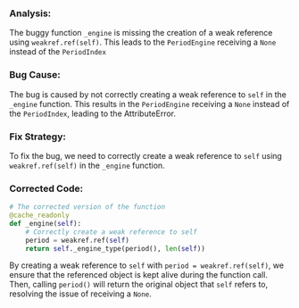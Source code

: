 ### Analysis:
The buggy function `_engine` is missing the creation of a weak reference using `weakref.ref(self)`. This leads to the `PeriodEngine` receiving a `None` instead of the `PeriodIndex`

### Bug Cause:
The bug is caused by not correctly creating a weak reference to `self` in the `_engine` function. This results in the `PeriodEngine` receiving a `None` instead of the `PeriodIndex`, leading to the AttributeError.

### Fix Strategy:
To fix the bug, we need to correctly create a weak reference to `self` using `weakref.ref(self)` in the `_engine` function.

### Corrected Code:
```python
# The corrected version of the function
@cache_readonly
def _engine(self):
    # Correctly create a weak reference to self
    period = weakref.ref(self)
    return self._engine_type(period(), len(self))
```

By creating a weak reference to `self` with `period = weakref.ref(self)`, we ensure that the referenced object is kept alive during the function call. Then, calling `period()` will return the original object that `self` refers to, resolving the issue of receiving a `None`.